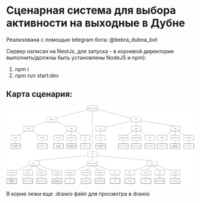 # Сценарная система для выбора активности на выходные в Дубне

Реализована с помощью telegram бота: @bebra_dubna_bot

Сервер написан на NestJs, для запуска - в корневой директории выполнить(должны быть установлены NodeJS и npm):

1. npm i
2. npm run start:dev

## Карта сценария:

![alt text](ss_map.drawio.png)

В корне лежи еще .drawio файл для просмотра в drawio
